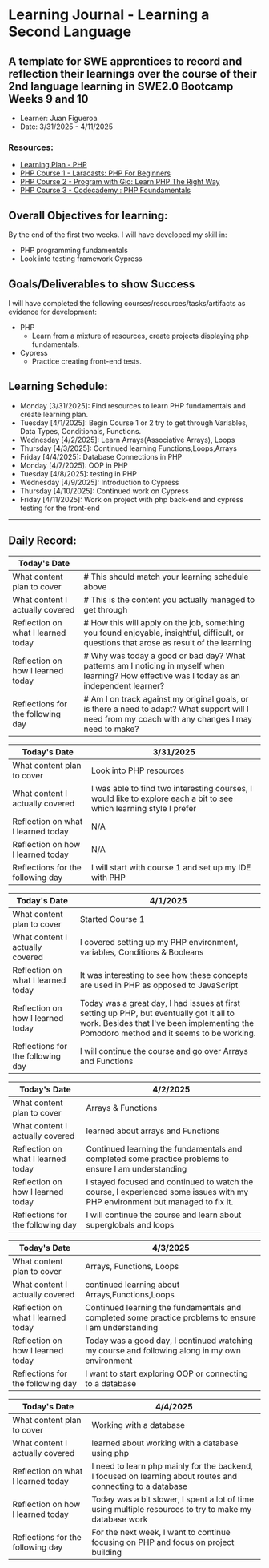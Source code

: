 # Learning Journal - Learning a Second Language
A template for SWE apprentices to record and reflection their learnings over the course of their 2nd language learning in SWE2.0 Bootcamp Weeks 9 and 10
---
   - Learner: Juan Figueroa
   - Date: 3/31/2025 - 4/11/2025

### Resources:
   - [Learning Plan - PHP](https://swe-learning-plans.netlify.app/languages/php.html)
   - [PHP Course 1 - Laracasts: PHP For Beginners](https://laracasts.com/series/php-for-beginners-2023-edition)
   - [PHP Course 2 - Program with Gio: Learn PHP The Right Way](https://www.youtube.com/watch?v=sVbEyFZKgqk&list=PLr3d3QYzkw2xabQRUpcZ_IBk9W50M9pe-)
   - [PHP Course 3 - Codecademy : PHP Foundamentals](https://www.codecademy.com/catalog/language/php)

## Overall Objectives for learning:
By the end of the first two weeks. I will have developed my skill in:

[//]: # (The example\(s\) below should be specifics of the content that you plan on covering over the course of the 2 week learning period.  Additionally, they should be based directly on feedback from your manager.)
   - PHP programming fundamentals
   - Look into testing framework Cypress
## Goals/Deliverables to show Success
I will have completed the following courses/resources/tasks/artifacts as evidence for development:

[//]: # (The example\(s\) below are EXHAUSTIVE, and should be attainable within the scope of the two weeks. You can have stretch goals if you like, but be reasonable with yourself in terms of what is a fair workload)
   - PHP
      - Learn from a mixture of resources, create projects displaying php fundamentals.
   - Cypress
      - Practice creating front-end tests. 
   
## Learning Schedule:

[//]: # (Complete this outline to show what you plan on covering each day - remember however, that this will likely change depending on your pprogress.  That is fine - just update it when you need to!)

- Monday [3/31/2025]: Find resources to learn PHP fundamentals and create learning plan.
- Tuesday [4/1/2025]: Begin Course 1 or 2 try to get through Variables, Data Types, Conditionals, Functions.
- Wednesday [4/2/2025]: Learn Arrays(Associative Arrays), Loops
- Thursday [4/3/2025]: Continued learning Functions,Loops,Arrays
- Friday [4/4/2025]: Database Connections in PHP
- Monday [4/7/2025]: OOP in PHP
- Tuesday [4/8/2025]: testing in PHP
- Wednesday [4/9/2025]: Introduction to Cypress
- Thursday [4/10/2025]: Continued work on Cypress
- Friday [4/11/2025]: Work on project with php back-end and cypress testing for the front-end
  
--- 
## Daily Record:
[//]: # (You’ll make one of these each day - just copy, paste, and edit the entry, keeping the most recent post at the top of this page. 
This reflection is what you’ll use to share out each day at standup.  
Remember however, that it is a guide only, and should be used accordingly.)     

[//]: # (***Lastly, please remember that this daily record is for you.  
While your coaches will use it as a soft point of accountability, 
you should use it only as much as it supports your reflections in learning.
Sentences, bullet points, paragraphs, copy and pastes are welcome!***)

| Today's Date  |         | 
|---|---|
| What content plan to cover  |  # This should match your learning schedule above |   
| What content I actually covered | # This is the content you actually managed to get through  |  
| Reflection on what I learned today |  # How this will apply on the job, something you found enjoyable, insightful, difficult, or questions that arose as result of the learning |   
| Reflection on how I learned today | # Why was today a good or bad day?  What patterns am I noticing in myself when learning?  How effective was I today as an independent learner?  |
| Reflections for the following day| # Am I on track against my original goals, or is there a need to adapt? What support will I need from my coach with any changes I may need to make? |

| Today's Date  |   3/31/2025      | 
|---|---|
| What content plan to cover  |  Look into PHP resources |   
| What content I actually covered | I was able to find two interesting courses, I would like to explore each a bit to see which learning style I prefer |  
| Reflection on what I learned today |  N/A |   
| Reflection on how I learned today | N/A  |
| Reflections for the following day| I will start with course 1 and set up my IDE with PHP |

| Today's Date  |   4/1/2025      | 
|---|---|
| What content plan to cover  |  Started Course 1 |   
| What content I actually covered | I covered setting up my PHP environment, variables, Conditions & Booleans |  
| Reflection on what I learned today |  It was interesting to see how these concepts are used in PHP as opposed to JavaScript |   
| Reflection on how I learned today | Today was a great day, I had issues at first setting up PHP, but eventually got it all to work. Besides that I've been implementing the Pomodoro method and it seems to be working. |
| Reflections for the following day| I will continue the course and go over Arrays and Functions |

| Today's Date  |   4/2/2025      | 
|---|---|
| What content plan to cover  |  Arrays & Functions |   
| What content I actually covered | learned about arrays and Functions |  
| Reflection on what I learned today | Continued learning the fundamentals and completed some practice problems to ensure I am understanding |   
| Reflection on how I learned today | I stayed focused and continued to watch the course, I experienced some issues with my PHP environment but managed to fix it.  |
| Reflections for the following day| I will continue the course and learn about superglobals and loops |

| Today's Date  |   4/3/2025      | 
|---|---|
| What content plan to cover  |  Arrays, Functions, Loops |   
| What content I actually covered | continued learning about Arrays,Functions,Loops |  
| Reflection on what I learned today | Continued learning the fundamentals and completed some practice problems to ensure I am understanding |   
| Reflection on how I learned today | Today was a good day, I continued watching my course and following along in my own environment |
| Reflections for the following day| I want to start exploring OOP or connecting to a database |

| Today's Date  |   4/4/2025      | 
|---|---|
| What content plan to cover  | Working with a database |   
| What content I actually covered | learned about working with a database using php |  
| Reflection on what I learned today | I need to learn php mainly for the backend, I focused on learning about routes and connecting to a database |   
| Reflection on how I learned today | Today was a bit slower, I spent a lot of time using multiple resources to try to make my database work|
| Reflections for the following day| For the next week, I want to continue focusing on PHP and focus on project building |

